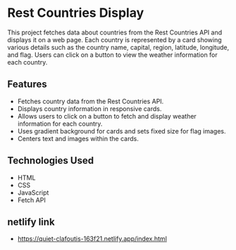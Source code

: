 # Rest Countries Display

This project fetches data about countries from the Rest Countries API and displays it on a web page. Each country is represented by a card showing various details such as the country name, capital, region, latitude, longitude, and flag. Users can click on a button to view the weather information for each country.

## Features

- Fetches country data from the Rest Countries API.
- Displays country information in responsive cards.
- Allows users to click on a button to fetch and display weather information for each country.
- Uses gradient background for cards and sets fixed size for flag images.
- Centers text and images within the cards.

## Technologies Used

- HTML
- CSS
- JavaScript
- Fetch API

## netlify link 
- https://quiet-clafoutis-163f21.netlify.app/index.html



